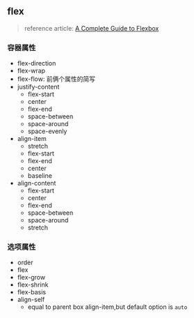 ## flex

> reference article: [A Complete Guide to Flexbox](https://css-tricks.com/snippets/css/a-guide-to-flexbox/)

### 容器属性

* flex-direction
* flex-wrap
* flex-flow: 前俩个属性的简写
* justify-content
  * flex-start
  * center
  * flex-end
  * space-between
  * space-around
  * space-evenly
* align-item
  * stretch
  * flex-start
  * flex-end
  * center
  * baseline
* align-content
  * flex-start
  * center
  * flex-end
  * space-between
  * space-around
  * stretch

### 选项属性

* order
* flex
* flex-grow
* flex-shrink
* flex-basis
* align-self
  * equal to parent box align-item,but default option is `auto`
